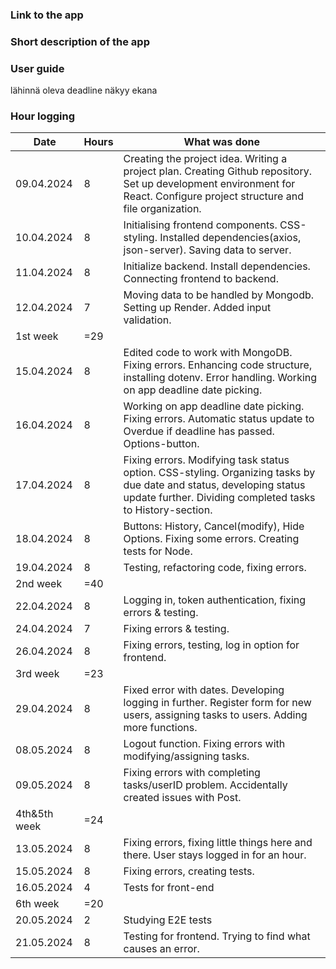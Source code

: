 ### Link to the app

### Short description of the app

### User guide
lähinnä oleva deadline näkyy ekana

### Hour logging 
| Date | Hours | What was done |
|----------|----------|----------|
| 09.04.2024 | 8 | Creating the project idea. Writing a project plan. Creating Github repository. Set up development environment for React. Configure project structure and file organization.|
| 10.04.2024 | 8 | Initialising frontend components. CSS-styling. Installed dependencies(axios, json-server). Saving data to server. |
| 11.04.2024 | 8 | Initialize backend. Install dependencies. Connecting frontend to backend. |
| 12.04.2024 | 7 | Moving data to be handled by Mongodb. Setting up Render. Added input validation. |
| 1st week | =29 |  |
| 15.04.2024 | 8 | Edited code to work with MongoDB. Fixing errors. Enhancing code structure, installing dotenv. Error handling. Working on app deadline date picking.|
| 16.04.2024 | 8 | Working on app deadline date picking. Fixing errors. Automatic status update to Overdue if deadline has passed. Options-button. |
| 17.04.2024 | 8 | Fixing errors. Modifying task status option. CSS-styling. Organizing tasks by due date and status, developing status update further. Dividing completed tasks to History-section. |
| 18.04.2024 | 8 | Buttons: History, Cancel(modify), Hide Options. Fixing some errors. Creating tests for Node. |
| 19.04.2024 | 8 | Testing, refactoring code, fixing errors. |
| 2nd week | =40 |  |
| 22.04.2024 | 8 | Logging in, token authentication, fixing errors & testing. |
| 24.04.2024 | 7 | Fixing errors & testing. |
| 26.04.2024 | 8 | Fixing errors, testing, log in option for frontend. |
| 3rd week | =23 |  |
| 29.04.2024 | 8 | Fixed error with dates. Developing logging in further. Register form for new users, assigning tasks to users. Adding more functions. |
| 08.05.2024 | 8 | Logout function. Fixing errors with modifying/assigning tasks. |
| 09.05.2024 | 8 | Fixing errors with completing tasks/userID problem. Accidentally created issues with Post. |
| 4th&5th week | =24 |  |
| 13.05.2024 | 8 | Fixing errors, fixing little things here and there. User stays logged in for an hour. |
| 15.05.2024 | 8 | Fixing errors, creating tests. |
| 16.05.2024 | 4 | Tests for front-end |
| 6th week | =20 |  |
| 20.05.2024 | 2 | Studying E2E tests |
| 21.05.2024 | 8 | Testing for frontend. Trying to find what causes an error. |
